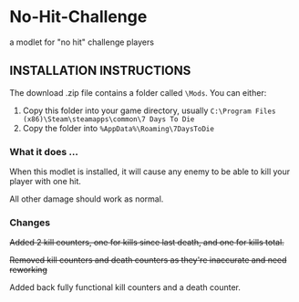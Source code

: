 # No-Hit-Challenge
 a modlet for "no hit" challenge players

 ## INSTALLATION INSTRUCTIONS

The download .zip file contains a folder called `\Mods`. You can either:

1. Copy this folder into your game directory, usually `C:\Program Files (x86)\Steam\steamapps\common\7 Days To Die`
2. Copy the folder into `%AppData%\Roaming\7DaysToDie`

### What it does ...
When this modlet is installed, it will cause any enemy to be able to kill your player with one hit.

All other damage should work as normal.

### Changes
~~Added 2 kill counters, one for kills since last death, and one for kills total.~~

~~Removed kill counters and death counters as they're inaccurate and need reworking~~

Added back fully functional kill counters and a death counter.
